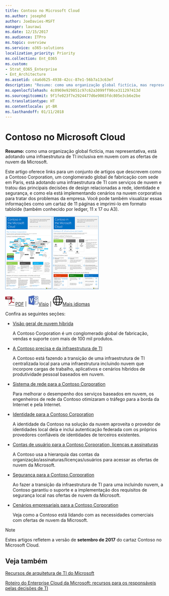 ```yaml
---
title: Contoso no Microsoft Cloud
ms.author: josephd
author: JoeDavies-MSFT
manager: laurawi
ms.date: 12/15/2017
ms.audience: ITPro
ms.topic: overview
ms.service: o365-solutions
localization_priority: Priority
ms.collection: Ent_O365
ms.custom:
- Strat_O365_Enterprise
- Ent_Architecture
ms.assetid: c4a6d625-4938-42cc-87e1-56b7a13c63ef
description: "Resumo: como uma organização global fictícia, mas representativa, está adotando uma infraestrutura de TI inclusiva em nuvem com as ofertas de nuvem da Microsoft."
ms.openlocfilehash: 4c0969e929851c97c62a3099ff90ce311297413d
ms.sourcegitcommit: 9f1fe023f7e2924477d6e9003fdc805e3cb6e2be
ms.translationtype: HT
ms.contentlocale: pt-BR
ms.lasthandoff: 01/11/2018
---
```

# <a name="contoso-in-the-microsoft-cloud"></a>Contoso no Microsoft Cloud

 **Resumo:** como uma organização global fictícia, mas representativa, está adotando uma infraestrutura de TI inclusiva em nuvem com as ofertas de nuvem da Microsoft.
  
Este artigo oferece links para um conjunto de artigos que descrevem como a Contoso Corporation, um conglomerado global de fabricação com sede em Paris, está adotando uma infraestrutura de TI com serviços de nuvem e tratou das principais decisões de design relacionadas a rede, identidade e segurança, e como ela está implementando cenários na nuvem corporativa para tratar dos problemas da empresa. Você pode também visualizar essas informações como um cartaz de 11 páginas e imprimi-lo em formato tabloide (também conhecido por ledger, 11 x 17 ou A3).
  
[![Imagem em miniatura do cartaz Contoso na Microsoft Cloud](images/Contoso_Poster/Thumbnail.png)](https://www.microsoft.com/download/details.aspx?id=54427)
  
![Arquivo PDF](images/Common_Images/PDFIcon.png)[PDF](https://go.microsoft.com/fwlink/p/?linkid=842085)  | ![Arquivo do Visio](images/Common_Images/VisioIcon.png)[Visio](https://go.microsoft.com/fwlink/p/?linkid=842086)  | ![Ver uma página com as versões em outros idiomas](images/Common_Images/GlobeIcon.png)[Mais idiomas](https://www.microsoft.com/download/details.aspx?id=54427)
  
Confira as seguintes seções:
  
- [Visão geral de nuvem híbrida](hybrid-cloud-overview.md)
    
    A Contoso Corporation é um conglomerado global de fabricação, vendas e suporte com mais de 100 mil produtos.
    
- [A Contoso precisa e da infraestrutura de TI](contoso-it-infrastructure-and-needs.md)
    
    A Contoso está fazendo a transição de uma infraestrutura de TI centralizada local para uma infraestrutura incluindo nuvem que incorpore cargas de trabalho, aplicativos e cenários híbridos de produtividade pessoal baseados em nuvem.
    
- [Sistema de rede para a Contoso Corporation](networking-for-the-contoso-corporation.md)
    
    Para melhorar o desempenho dos serviços baseados em nuvem, os engenheiros de rede da Contoso otimizaram o tráfego para a borda da Internet e pela Internet.
    
- [Identidade para a Contoso Corporation](identity-for-the-contoso-corporation.md)
    
    A identidade da Contoso na solução da nuvem aproveita o provedor de identidades local dela e inclui autenticação federada com os próprios provedores confiáveis de identidades de terceiros existentes.
    
- [Contas de usuário para a Contoso Corporation, licenças e assinaturas](subscriptions-licenses-and-user-accounts-for-the-contoso-corporation.md)
    
    A Contoso usa a hierarquia das contas da organização/assinaturas/licenças/usuários para acessar as ofertas de nuvem da Microsoft.
    
- [Segurança para a Contoso Corporation](security-for-the-contoso-corporation.md)
    
    Ao fazer a transição da infraestrutura de TI para uma incluindo nuvem, a Contoso garantiu o suporte e a implementação dos requisitos de segurança local nas ofertas de nuvem da Microsoft.
    
- [Cenários empresariais para a Contoso Corporation](enterprise-scenarios-for-the-contoso-corporation.md)
    
    Veja como a Contoso está lidando com as necessidades comerciais com ofertas de nuvem da Microsoft.
    
> [!NOTE]
> Estes artigos refletem a versão de **setembro de 2017** do cartaz Contoso no Microsoft Cloud.
  
## <a name="see-also"></a>Veja também

[Recursos de arquitetura de TI do Microsoft](microsoft-cloud-it-architecture-resources.md)

[Roteiro do Enterprise Cloud da Microsoft: recursos para os responsáveis pelas decisões de TI]((https://sway.com/FJ2xsyWtkJc2taRD))



